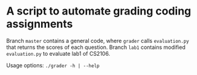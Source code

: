 # A script to automate grading coding assignments
Branch `master` contains a general code, where `grader` calls `evaluation.py` that returns the scores of each question.
Branch `lab1` contains modified `evaluation.py` to evaluate lab1 of CS2106.

Usage options: `./grader -h | --help`
